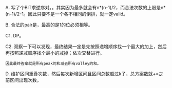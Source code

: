 A. 写了个BIT求逆序对。。其实因为最多就会有n*(n-1)/2，而合法次数的上限是n*(n-1)/2-1。因此只要不是一个各不相同的倒排，就一定valid。

B. 合法的pair是，最高的是1的位必须相等。

C1. DP。

C2. 观察一下可以发现，最终结果一定是先按照递增顺序找一个最大的加上，然后再按照递减顺序找个最小的减掉；依次交替进行。

    因此最终答案就是所有peak的和减去所有valley的和。
    
D. 维护区间重叠次数，然后每次新增区间且区间总数超过k了，总方案数就+=之前区间出现次数。
